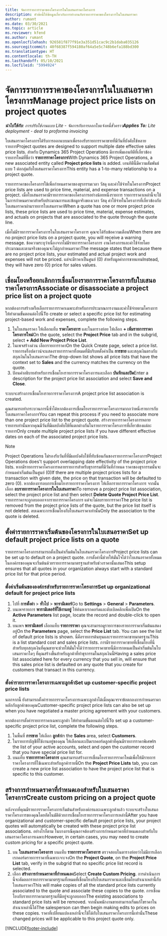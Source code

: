 ```yaml
---
title: จัดการรายการราคาของโครงการในใบเสนอราคาโครงการ
description: หัวข้อนี้ให้ข้อมูลเกี่ยวกับการทำงานกับรายการราคาของโครงการในใบเสนอราคา
author: rumant
ms.date: 03/30/2021
ms.topic: article
ms.reviewer: kfend
ms.author: rumant
ms.openlocfilehash: 926581f877f91e3a351d51cac9c2b1daba035126
ms.sourcegitcommit: 40f68387f594180af64a5e5c748b6efa188bd300
ms.translationtype: HT
ms.contentlocale: th-TH
ms.lasthandoff: 05/10/2021
ms.locfileid: "5994924"
---
```

# <a name="manage-project-price-lists-on-project-quotes"></a><span data-ttu-id="a8d6b-103">จัดการรายการราคาของโครงการในใบเสนอราคาโครงการ</span><span class="sxs-lookup"><span data-stu-id="a8d6b-103">Manage project price lists on project quotes</span></span> 

<span data-ttu-id="a8d6b-104">_**นำไปใช้กับ:** การปรับใช้งานแบบ Lite - จัดการกับการออกใบแจ้งหนี้ชั่วคราว_</span><span class="sxs-lookup"><span data-stu-id="a8d6b-104">_**Applies To:** Lite deployment - deal to proforma invoicing_</span></span>

<span data-ttu-id="a8d6b-105">ใบเสนอราคาโครงการได้รับการออกแบบมาเพื่อรองรับรายการราคาขายที่มีวันที่บังคับใช้หลายรายการ</span><span class="sxs-lookup"><span data-stu-id="a8d6b-105">Project quotes are designed to support multiple date effective sales price lists.</span></span> <span data-ttu-id="a8d6b-106">สำหรับ Dynamics 365 Project Operations มีการเพิ่มเอนทิตีที่เกี่ยวข้องรายการใหม่ที่ชื่อว่า **รายการราคาโครงการ**</span><span class="sxs-lookup"><span data-stu-id="a8d6b-106">With Dynamics 365 Project Operations, a new associated entity called **Project price lists** is added.</span></span> <span data-ttu-id="a8d6b-107">เอนทิตีนี้มีความสัมพันธ์แบบ 1 ต่อกลุ่มกับใบเสนอราคาโครงการ</span><span class="sxs-lookup"><span data-stu-id="a8d6b-107">This entity has a 1-to-many relationship to a project quote.</span></span>

<span data-ttu-id="a8d6b-108">รายการราคาของโครงการใช้เพื่อกำหนดราคาของธุรกรรมเวลา วัสดุ และค่าใช้จ่ายในโครงการ</span><span class="sxs-lookup"><span data-stu-id="a8d6b-108">Project price lists are used to price time, material, and expense transactions on a project.</span></span> <span data-ttu-id="a8d6b-109">เมื่อใบเสนอราคามีรายการราคาของโครงการอย่างน้อยหนึ่งรายการ รายการราคาเหล่านี้จะใช้ในการกำหนดราคาสำหรับประมาณการและข้อมูลจริงของเวลา วัสดุ ค่าใช้จ่ายในโครงการที่เกี่ยวข้องกับใบเสนอราคาผ่านรายการใบเสนอราคา</span><span class="sxs-lookup"><span data-stu-id="a8d6b-109">When a quote has one or more project price lists, these price lists are used to price time, material, expense estimates, and actuals on projects that are associated to the quote through the quote line.</span></span>

<span data-ttu-id="a8d6b-110">เมื่อไม่มีรายการราคาโครงการในใบเสนอราคาโครงการ คุณจะได้รับข้อความเตือน</span><span class="sxs-lookup"><span data-stu-id="a8d6b-110">When there are no project price lists on a project quote, you will receive a warning message.</span></span> <span data-ttu-id="a8d6b-111">ข้อความระบุว่าเนื่องจากไม่มีรายการราคาโครงการ งานโครงการและค่าใช้จ่ายโดยประมาณและตามจริงของคุณจะไม่ถูกกำหนดราคา</span><span class="sxs-lookup"><span data-stu-id="a8d6b-111">The message states that because there are no project price lists, your estimated and actual project work and expenses will not be priced.</span></span> <span data-ttu-id="a8d6b-112">แต่จะมีราคาเป็นศูนย์ (0) สำหรับมูลค่าการขายแทน</span><span class="sxs-lookup"><span data-stu-id="a8d6b-112">Instead, they will have zero (0) price for sales values.</span></span>

## <a name="associate-or-disassociate-a-project-price-list-on-a-project-quote"></a><span data-ttu-id="a8d6b-113">เชื่อมโยงหรือยกเลิกการเชื่อมโยงรายการราคาโครงการกับใบเสนอราคาโครงการ</span><span class="sxs-lookup"><span data-stu-id="a8d6b-113">Associate or disassociate a project price list on a project quote</span></span>

<span data-ttu-id="a8d6b-114">หากต้องการสร้างหรือเลือกรายการราคาเฉพาะสำหรับการประมาณการงานและค่าใช้จ่ายตามโครงการ ให้ทำตามขั้นตอนต่อไปนี้</span><span class="sxs-lookup"><span data-stu-id="a8d6b-114">To create or select a specific price list for estimating project-based work and expenses, complete the following steps.</span></span>

1. <span data-ttu-id="a8d6b-115">ในใบเสนอราคา ให้เลือกแท็บ **ราคาโครงการ** และในตารางย่อย ให้เลือก **+ เพิ่มรายการราคาโครงการใหม่**</span><span class="sxs-lookup"><span data-stu-id="a8d6b-115">On the quote, select the **Project Price** tab and in the subgrid, select **+ Add New Project Price List**.</span></span>
2. <span data-ttu-id="a8d6b-116">ในเพจสร้างด่วน เลือกรายการราคา</span><span class="sxs-lookup"><span data-stu-id="a8d6b-116">On the Quick Create page, select a price list.</span></span> <span data-ttu-id="a8d6b-117">รายการดร็อปดาวน์จะแสดงรายการราคาทั้งหมดที่มีบริบทตั้งค่าเป็น **การขาย** และสกุลเงินตรงกับสกุลเงินในใบเสนอราคา</span><span class="sxs-lookup"><span data-stu-id="a8d6b-117">The drop-down list shows all price lists that have the context set to **Sales** and the currency matches the currency on the quote.</span></span>
4. <span data-ttu-id="a8d6b-118">ป้อนคำอธิบายสำหรับการเชื่อมโยงรายการราคาโครงการและเลือก **บันทึกและปิด**</span><span class="sxs-lookup"><span data-stu-id="a8d6b-118">Enter a description for the project price list association and select **Save and Close**.</span></span>

<span data-ttu-id="a8d6b-119">ระบบจะสร้างการเชื่อมโยงรายการราคาโครงการ</span><span class="sxs-lookup"><span data-stu-id="a8d6b-119">A project price list association is created.</span></span>

<span data-ttu-id="a8d6b-120">คุณสามารถทำกระบวนการนี้ซ้ำได้หากต้องการเชื่อมโยงรายการราคาโครงการมากกว่าหนึ่งรายการกับใบเสนอราคาโครงการ</span><span class="sxs-lookup"><span data-stu-id="a8d6b-120">You can repeat this process if you need to associate more than one project price list to the project quote.</span></span> <span data-ttu-id="a8d6b-121">สร้างรายการราคาโครงการหลายรายการเท่านั้นหากคุณมีวันที่มีผลบังคับใช้ที่แตกต่างกันในรายการราคาโครงการที่เกี่ยวข้องแต่ละรายการ</span><span class="sxs-lookup"><span data-stu-id="a8d6b-121">Only create multiple project price lists if you have different effective dates on each of the associated project price lists.</span></span>

> [!NOTE]
> <span data-ttu-id="a8d6b-122">Project Operations ไม่รองรับวันที่ที่มีผลบังคับใช้ที่ทับซ้อนกันของรายการราคาโครงการ</span><span class="sxs-lookup"><span data-stu-id="a8d6b-122">Project Operations does't support overlapping date effectivity of the project price lists.</span></span> <span data-ttu-id="a8d6b-123">หากมีรายการราคาโครงการหลายรายการสำหรับธุรกรรมที่มีวันที่กำหนด ราคาของธุรกรรมนั้นจะกำหนดค่าเริ่มต้นเป็นศูนย์ (0)</span><span class="sxs-lookup"><span data-stu-id="a8d6b-123">If there are multiple project prices lists for a transaction with given date, the price on that transaction will be defaulted to zero (0).</span></span>
<span data-ttu-id="a8d6b-124">หากต้องการลบการเชื่อมโยงรายการราคาโครงการ ให้เลือกรายการราคาโครงการ จากนั้นเลือก **ลบรายการราคาโครงการในใบเสนอราคา**</span><span class="sxs-lookup"><span data-stu-id="a8d6b-124">To remove a project price list association, select the project price list and then select **Delete Quote Project Price List**.</span></span> <span data-ttu-id="a8d6b-125">รายการราคาจะถูกลบออกจากรายการราคาโครงการ แต่จะไม่ลบรายการราคา</span><span class="sxs-lookup"><span data-stu-id="a8d6b-125">The price list is removed from the project price lists of the quote, but the price list itself is not deleted.</span></span> <span data-ttu-id="a8d6b-126">ลบเฉพาะการเชื่อมโยงกับใบเสนอราคาเท่านั้น</span><span class="sxs-lookup"><span data-stu-id="a8d6b-126">Only the association to the quote is deleted.</span></span>

## <a name="set-up-default-project-price-lists-on-a-quote"></a><span data-ttu-id="a8d6b-127">ตั้งค่ารายการราคาเริ่มต้นของโครงการในใบเสนอราคา</span><span class="sxs-lookup"><span data-stu-id="a8d6b-127">Set up default project price lists on a quote</span></span>

<span data-ttu-id="a8d6b-128">รายการราคาโครงการสามารถตั้งเป็นค่าเริ่มต้นในใบเสนอราคาโครงการ</span><span class="sxs-lookup"><span data-stu-id="a8d6b-128">Project price lists can be set up to default on a project quote.</span></span> <span data-ttu-id="a8d6b-129">การตั้งค่านี้ช่วยให้มั่นใจได้ว่าใบเสนอราคาทั้งหมดในองค์กรของคุณจะเริ่มต้นด้วยรายการราคามาตรฐานสำหรับช่วงราคานั้นเสมอ</span><span class="sxs-lookup"><span data-stu-id="a8d6b-129">This setup ensures that all quotes in your organization always start with a standard price list for that price period.</span></span>

### <a name="set-up-organizational-default-for-project-price-lists"></a><span data-ttu-id="a8d6b-130">ตั้งค่าเริ่มต้นขององค์กรสำหรับรายการราคาโครงการ</span><span class="sxs-lookup"><span data-stu-id="a8d6b-130">Set up organizational default for project price lists</span></span>

1. <span data-ttu-id="a8d6b-131">ไปที่ **การตั้งค่า** > **ทั่วไป** > **พารามิเตอร์**</span><span class="sxs-lookup"><span data-stu-id="a8d6b-131">Go to **Settings** > **General** > **Parameters**.</span></span>
2. <span data-ttu-id="a8d6b-132">บนเพจรายการ **พารามิเตอร์ที่ใช้งานอยู่** ให้ค้นหาเรกคอร์ดและดับเบิลคลิกเพื่อเปิด</span><span class="sxs-lookup"><span data-stu-id="a8d6b-132">On the **Active Parameters** list page, locate the record and double-click to open it.</span></span> 
3. <span data-ttu-id="a8d6b-133">บนเพจ **พารามิเตอร์** เลือกแท็บ **รายการราคา** คุณจะสามารถดูรายการของรายการราคาเริ่มต้นแสดงอยู่</span><span class="sxs-lookup"><span data-stu-id="a8d6b-133">On the **Parameters** page, select the **Price List** tab. You can see the list of default price lists is shown.</span></span> <span data-ttu-id="a8d6b-134">นี่คือรายการต้นทุนและรายการราคาขายมาตรฐาน</span><span class="sxs-lookup"><span data-stu-id="a8d6b-134">This is a list standard cost and sales price lists.</span></span> <span data-ttu-id="a8d6b-135">การมีรายการราคาขายที่เชื่อมโยงที่นี่สำหรับทุกสกุลเงินที่คุณขายจะช่วยให้มั่นใจได้ว่ารายการราคาขายนี้มีการกหนดเป็นค่าเริ่มต้นในใบเสนอราคาใดๆ ที่คุณสร้างขึ้นสำหรับลูกค้าที่ทำธุรกรรมในสกุลเงินนี้</span><span class="sxs-lookup"><span data-stu-id="a8d6b-135">Having a sales price list associated here for every currency that you sell in, will ensure that this sales price list is defaulted on any quote that you create for customers that transact in this currency.</span></span>

### <a name="set-up-customer-specific-project-price-lists"></a><span data-ttu-id="a8d6b-136">ตั้งค่ารายการราคาโครงการเฉพาะลูกค้า</span><span class="sxs-lookup"><span data-stu-id="a8d6b-136">Set up customer-specific project price lists</span></span>

<span data-ttu-id="a8d6b-137">นอกจากนี้ ยังสามารถตั้งค่ารายการราคาโครงการเฉพาะลูกค้าได้เมื่อคุณเจรจาข้อตกลงการกำหนดราคาหลักกับลูกค้าของคุณ</span><span class="sxs-lookup"><span data-stu-id="a8d6b-137">Customer-specific project price lists can also be set up when you have negotiated a master pricing agreement with your customers.</span></span>

<span data-ttu-id="a8d6b-138">หากต้องการตั้งค่ารายการราคาเฉพาะลูกค้า ให้ทำตามขั้นตอนต่อไปนี้</span><span class="sxs-lookup"><span data-stu-id="a8d6b-138">To set up a customer-specific project price list, complete the following steps.</span></span>

1. <span data-ttu-id="a8d6b-139">ในพื้นที่ **การขาย** ให้เลือก **ลูกค้า**</span><span class="sxs-lookup"><span data-stu-id="a8d6b-139">In the **Sales** area, select **Customers**.</span></span>
2. <span data-ttu-id="a8d6b-140">ในรายการบัญชีที่ใช้งานอยู่ของคุณ ให้เลือกและเปิดเรกคอร์ดลูกค้าที่คุณมีรายการราคาพิเศษ</span><span class="sxs-lookup"><span data-stu-id="a8d6b-140">In the list of your active accounts, select and open the customer record that you have special price list for.</span></span>
3. <span data-ttu-id="a8d6b-141">บนแท็บ **รายการราคาโครงการ** คุณสามารถสร้างการเชื่อมโยงรายการราคาใหม่เพื่อให้มีรายการราคาโครงการที่ใช้เฉพาะสำหรับลูกค้ารายนี้</span><span class="sxs-lookup"><span data-stu-id="a8d6b-141">On the **Project Price Lists** tab, you can create a new price list association to have the project price list that is specific to this customer.</span></span>

## <a name="create-custom-pricing-on-a-project-quote"></a><span data-ttu-id="a8d6b-142">สร้างการกำหนดราคาที่กำหนดเองสำหรับใบเสนอราคาโครงการ</span><span class="sxs-lookup"><span data-stu-id="a8d6b-142">Create custom pricing on a project quote</span></span>

<span data-ttu-id="a8d6b-143">หลังจากที่คุณมีรายการราคาโครงการเริ่มต้นสำหรับองค์กรและเฉพาะลูกค้าแล้ว ระบบจะสร้างใบเสนอราคาโครงการของคุณโดยอัตโนมัติด้วยการเชื่อมโยงรายการราคาโครงการเหล่านี้</span><span class="sxs-lookup"><span data-stu-id="a8d6b-143">After you have organizational and customer-specific default project price lists, your project quotes will automatically be created with these project price list associations.</span></span> <span data-ttu-id="a8d6b-144">อย่างไรก็ตาม ในบางกรณีคุณอาจต้องสร้างการกำหนดราคาที่กำหนดเองสำหรับใบเสนอราคาโครงการเฉพาะ</span><span class="sxs-lookup"><span data-stu-id="a8d6b-144">However, in certain cases, you may need to create custom pricing for a specific project quote.</span></span> 

1. <span data-ttu-id="a8d6b-145">บน **ใบเสนอราคาโครงการ** บนแท็บ **รายการราคาโครงการ** ตรวจสอบในตารางย่อยว่าไม่มีการเลือกเรกคอร์ดรายการราคาที่เฉพาะเจาะจง</span><span class="sxs-lookup"><span data-stu-id="a8d6b-145">On the **Project Quote**, on the **Project Price List** tab, verify in the subgrid that no specific price list record is selected.</span></span>
2. <span data-ttu-id="a8d6b-146">เลือก **สร้างการกำหนดราคาที่กำหนดเอง**</span><span class="sxs-lookup"><span data-stu-id="a8d6b-146">Select **Create Custom Pricing**.</span></span> <span data-ttu-id="a8d6b-147">การดำเนินการนี้จะคัดลอกรายการราคามาตรฐานทั้งหมดที่เชื่อมโยงกับใบเสนอราคาและเชื่อมโยงสำเนาเหล่านี้กับใบเสนอราคา</span><span class="sxs-lookup"><span data-stu-id="a8d6b-147">This will make copies of all the standard price lists currently associated to the quote and associate these copies to the quote.</span></span> <span data-ttu-id="a8d6b-148">การเชื่อมโยงกับรายการราคามาตรฐานที่มีอยู่จะถูกลบออก</span><span class="sxs-lookup"><span data-stu-id="a8d6b-148">The existing associations to standard price lists will be removed.</span></span> <span data-ttu-id="a8d6b-149">จากนั้นพนักงานขายสามารถเริ่มแก้ไขราคาในสำเนาเหล่านี้ได้</span><span class="sxs-lookup"><span data-stu-id="a8d6b-149">The salesperson can then begin making edits to prices on these copies.</span></span> <span data-ttu-id="a8d6b-150">ราคาที่เปลี่ยนแปลงเหล่านี้จะใช้ได้กับใบเสนอราคาโครงการนี้เท่านั้น</span><span class="sxs-lookup"><span data-stu-id="a8d6b-150">These changed prices will be applicable to this project quote only.</span></span>


[!INCLUDE[footer-include](../../includes/footer-banner.md)]
